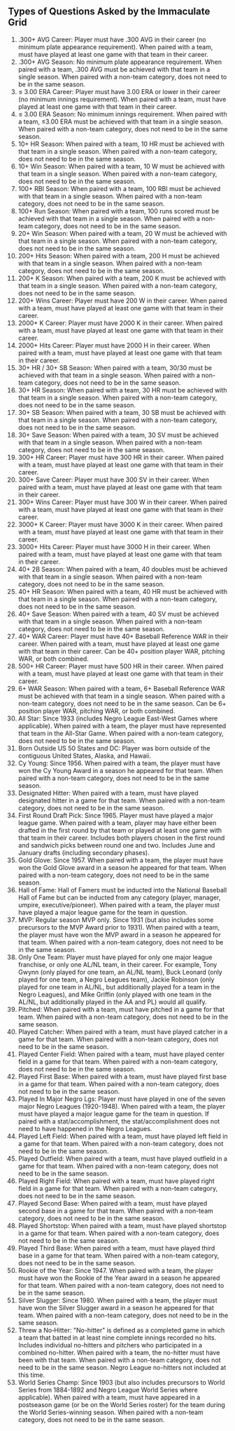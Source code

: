 ## Types of Questions Asked by the Immaculate Grid

1.  .300+ AVG Career: Player must have .300 AVG in their career (no minimum
    plate appearance requirement). When paired with a team, must have played at
    least one game with that team in their career.
1.  .300+ AVG Season: No minimum plate appearance requirement. When paired with
    a team, .300 AVG must be achieved with that team in a single season. When
    paired with a non-team category, does not need to be in the same season.
1.  ≤ 3.00 ERA Career: Player must have 3.00 ERA or lower in their career (no
    minimum innings requirement). When paired with a team, must have played at
    least one game with that team in their career.
1.  ≤ 3.00 ERA Season: No minimum innings requirement. When paired with a team,
    ≤3.00 ERA must be achieved with that team in a single season. When paired
    with a non-team category, does not need to be in the same season.
1.  10+ HR Season: When paired with a team, 10 HR must be achieved with that
    team in a single season. When paired with a non-team category, does not
    need to be in the same season.
1.  10+ Win Season: When paired with a team, 10 W must be achieved with that
    team in a single season. When paired with a non-team category, does not
    need to be in the same season.
1.  100+ RBI Season: When paired with a team, 100 RBI must be achieved with
    that team in a single season. When paired with a non-team category, does
    not need to be in the same season.
1.  100+ Run Season: When paired with a team, 100 runs scored must be achieved
    with that team in a single season. When paired with a non-team category,
    does not need to be in the same season.
1.  20+ Win Season: When paired with a team, 20 W must be achieved with that
    team in a single season. When paired with a non-team category, does not
    need to be in the same season.
1.  200+ Hits Season: When paired with a team, 200 H must be achieved with that
    team in a single season. When paired with a non-team category, does not
    need to be in the same season.
1.  200+ K Season: When paired with a team, 200 K must be achieved with that
    team in a single season. When paired with a non-team category, does not
    need to be in the same season.
1.  200+ Wins Career: Player must have 200 W in their career. When paired with
    a team, must have played at least one game with that team in their career.
1.  2000+ K Career: Player must have 2000 K in their career. When paired with a
    team, must have played at least one game with that team in their career.
1.  2000+ Hits Career: Player must have 2000 H in their career. When paired
    with a team, must have played at least one game with that team in their
    career.
1.  30+ HR / 30+ SB Season: When paired with a team, 30/30 must be achieved
    with that team in a single season. When paired with a non-team category,
    does not need to be in the same season.
1.  30+ HR Season: When paired with a team, 30 HR must be achieved with that
    team in a single season. When paired with a non-team category, does not
    need to be in the same season.
1.  30+ SB Season: When paired with a team, 30 SB must be achieved with that
    team in a single season. When paired with a non-team category, does not
    need to be in the same season.
1.  30+ Save Season: When paired with a team, 30 SV must be achieved with that
    team in a single season. When paired with a non-team category, does not
    need to be in the same season.
1.  300+ HR Career: Player must have 300 HR in their career. When paired with a
    team, must have played at least one game with that team in their career.
1.  300+ Save Career: Player must have 300 SV in their career. When paired with
    a team, must have played at least one game with that team in their career.
1.  300+ Wins Career: Player must have 300 W in their career. When paired with
    a team, must have played at least one game with that team in their career.
1.  3000+ K Career: Player must have 3000 K in their career. When paired with a
    team, must have played at least one game with that team in their career.
1.  3000+ Hits Career: Player must have 3000 H in their career. When paired
    with a team, must have played at least one game with that team in their
    career.
1.  40+ 2B Season: When paired with a team, 40 doubles must be achieved with
    that team in a single season. When paired with a non-team category, does
    not need to be in the same season.
1.  40+ HR Season: When paired with a team, 40 HR must be achieved with that
    team in a single season. When paired with a non-team category, does not
    need to be in the same season.
1.  40+ Save Season: When paired with a team, 40 SV must be achieved with that
    team in a single season. When paired with a non-team category, does not
    need to be in the same season.
1.  40+ WAR Career: Player must have 40+ Baseball Reference WAR in their
    career. When paired with a team, must have played at least one game with
    that team in their career. Can be 40+ position player WAR, pitching WAR, or
    both combined.
1.  500+ HR Career: Player must have 500 HR in their career. When paired with a
    team, must have played at least one game with that team in their career.
1.  6+ WAR Season: When paired with a team, 6+ Baseball Reference WAR must be
    achieved with that team in a single season. When paired with a non-team
    category, does not need to be in the same season. Can be 6+ position player
    WAR, pitching WAR, or both combined.
1.  All Star: Since 1933 (includes Negro League East-West Games where
    applicable). When paired with a team, the player must have represented that
    team in the All-Star Game. When paired with a non-team category, does not need
    to be in the same season.
1.  Born Outside US 50 States and DC: Player was born outside of the contiguous
    United States, Alaska, and Hawaii.
1.  Cy Young: Since 1956. When paired with a team, the player must have won the
    Cy Young Award in a season he appeared for that team. When paired with a
    non-team category, does not need to be in the same season.
1.  Designated Hitter: When paired with a team, must have played designated
    hitter in a game for that team. When paired with a non-team category, does
    not need to be in the same season.
1.  First Round Draft Pick: Since 1965. Player must have played a major league
    game. When paired with a team, player may have either been drafted in the
    first round by that team or played at least one game with that team in their
    career. Includes both players chosen in the first round and sandwich picks
    between round one and two. Includes June and January drafts (including
    secondary phases).
1.  Gold Glove: Since 1957. When paired with a team, the player must have won
    the Gold Glove award in a season he appeared for that team. When paired
    with a non-team category, does not need to be in the same season.
1.  Hall of Fame: Hall of Famers must be inducted into the National Baseball
    Hall of Fame but can be inducted from any category (player, manager,
    umpire, executive/pioneer). When paired with a team, the player must have
    played a major league game for the team in question.
1.  MVP: Regular season MVP only. Since 1931 (but also includes some precursors
    to the MVP Award prior to 1931). When paired with a team, the player must
    have won the MVP award in a season he appeared for that team. When paired with
    a non-team category, does not need to be in the same season.
1.  Only One Team: Player must have played for only one major league franchise,
    or only one AL/NL team, in their career. For example, Tony Gwynn (only
    played for one team, an AL/NL team), Buck Leonard (only played for one team, a
    Negro Leagues team), Jackie Robinson (only played for one team in AL/NL, but
    additionally played for a team in the Negro Leagues), and Mike Griffin (only
    played with one team in the AL/NL, but additionally played in the AA and PL)
    would all qualify.
1.  Pitched: When paired with a team, must have pitched in a game for that
    team. When paired with a non-team category, does not need to be in the same
    season.
1.  Played Catcher: When paired with a team, must have played catcher in a game
    for that team. When paired with a non-team category, does not need to be in
    the same season.
1.  Played Center Field: When paired with a team, must have played center field
    in a game for that team. When paired with a non-team category, does not
    need to be in the same season.
1.  Played First Base: When paired with a team, must have played first base in
    a game for that team. When paired with a non-team category, does not need
    to be in the same season.
1.  Played In Major Negro Lgs: Player must have played in one of the seven
    major Negro Leagues (1920-1948). When paired with a team, the player must
    have played a major league game for the team in question. If paired with a
    stat/accomplishment, the stat/accomplishment does not need to have happened in
    the Negro Leagues.
1.  Played Left Field: When paired with a team, must have played left field in
    a game for that team. When paired with a non-team category, does not need
    to be in the same season.
1.  Played Outfield: When paired with a team, must have played outfield in a
    game for that team. When paired with a non-team category, does not need to
    be in the same season.
1.  Played Right Field: When paired with a team, must have played right field
    in a game for that team. When paired with a non-team category, does not
    need to be in the same season.
1.  Played Second Base: When paired with a team, must have played second base
    in a game for that team. When paired with a non-team category, does not
    need to be in the same season.
1.  Played Shortstop: When paired with a team, must have played shortstop in a
    game for that team. When paired with a non-team category, does not need to
    be in the same season.
1.  Played Third Base: When paired with a team, must have played third base in
    a game for that team. When paired with a non-team category, does not need
    to be in the same season.
1.  Rookie of the Year: Since 1947. When paired with a team, the player must
    have won the Rookie of the Year award in a season he appeared for that
    team. When paired with a non-team category, does not need to be in the same
    season.
1.  Silver Slugger: Since 1980. When paired with a team, the player must have
    won the Silver Slugger award in a season he appeared for that team. When
    paired with a non-team category, does not need to be in the same season.
1.  Threw a No‑Hitter: "No-hitter" is defined as a completed game in which a
    team that batted in at least nine complete innings recorded no hits.
    Includes individual no-hitters and pitchers who participated in a combined
    no-hitter. When paired with a team, the no-hitter must have been with that
    team. When paired with a non-team category, does not need to be in the same
    season. Negro League no-hitters not included at this time.
1.  World Series Champ: Since 1903 (but also includes precursors to World
    Series from 1884-1892 and Negro League World Series where applicable). When
    paired with a team, must have appeared in a postseason game (or be on the World
    Series roster) for the team during the World Series-winning season. When paired
    with a non-team category, does not need to be in the same season.
